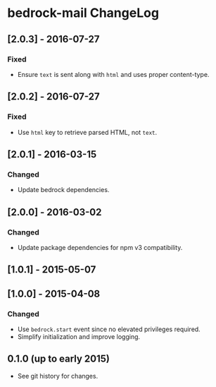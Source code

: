 # bedrock-mail ChangeLog

## [2.0.3] - 2016-07-27

### Fixed
- Ensure `text` is sent along with `html` and uses proper content-type.

## [2.0.2] - 2016-07-27

### Fixed
- Use `html` key to retrieve parsed HTML, not `text`.

## [2.0.1] - 2016-03-15

### Changed
- Update bedrock dependencies.

## [2.0.0] - 2016-03-02

### Changed
- Update package dependencies for npm v3 compatibility.

## [1.0.1] - 2015-05-07

## [1.0.0] - 2015-04-08

### Changed
- Use `bedrock.start` event since no elevated privileges required.
- Simplify initialization and improve logging.

## 0.1.0 (up to early 2015)

- See git history for changes.
